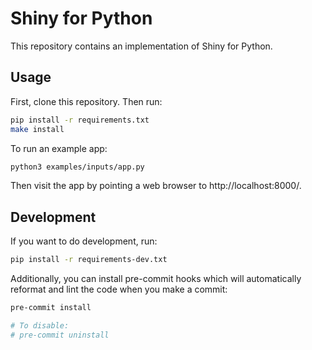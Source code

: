 Shiny for Python
================

This repository contains an implementation of Shiny for Python.

## Usage

First, clone this repository. Then run:

```sh
pip install -r requirements.txt
make install
```

To run an example app:

```sh
python3 examples/inputs/app.py
```

Then visit the app by pointing a web browser to http://localhost:8000/.


## Development

If you want to do development, run:

```sh
pip install -r requirements-dev.txt
```

Additionally, you can install pre-commit hooks which will automatically reformat and lint the code when you make a commit:

```sh
pre-commit install

# To disable:
# pre-commit uninstall
```
